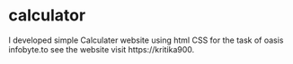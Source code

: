 # calculator
I developed simple Calculater  website using html CSS for the task of oasis infobyte.to see the website visit https://kritika900.
